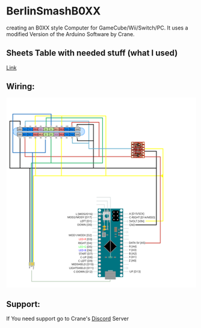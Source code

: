 # BerlinSmashB0XX
creating an B0XX style Computer for GameCube/Wii/Switch/PC. It uses a modified Version of the Arduino Software by Crane.
## Sheets Table with needed stuff (what I used)
[Link](https://docs.google.com/spreadsheets/d/1eOKCmWyHzAshiUkLt0JzJ1KQH1quyB1J7RihwCuCdhg/edit?usp=sharing)
## Wiring:
![wiring](wiring.png)
## Support:
If You need support go to Crane's [Discord](discord.gg/P2BxMVY) Server
